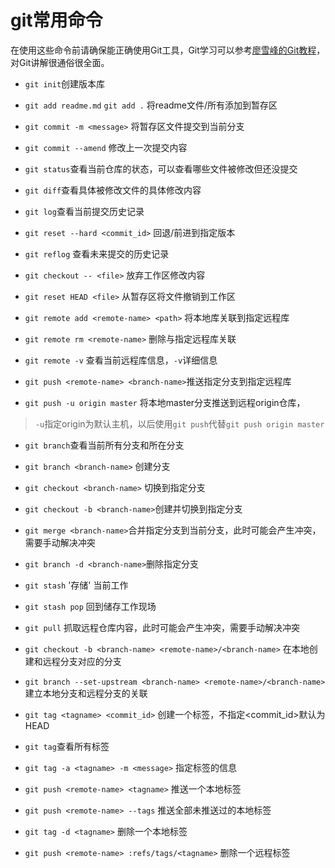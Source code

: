 # git常用命令

在使用这些命令前请确保能正确使用Git工具，Git学习可以参考[廖雪峰的Git教程](https://www.liaoxuefeng.com/wiki/0013739516305929606dd18361248578c67b8067c8c017b000)，对Git讲解很通俗很全面。

+ `git init`创建版本库

+ `git add readme.md` `git add .` 将readme文件/所有添加到暂存区

+ `git commit -m <message>` 将暂存区文件提交到当前分支

+ `git commit --amend` 修改上一次提交内容

+ `git status`查看当前仓库的状态，可以查看哪些文件被修改但还没提交

+ `git diff`查看具体被修改文件的具体修改内容

+ `git log`查看当前提交历史记录

+ `git reset --hard <commit_id>` 回退/前进到指定版本

+ `git reflog` 查看未来提交的历史记录

+ `git checkout -- <file>` 放弃工作区修改内容

+ `git reset HEAD <file>` 从暂存区将文件撤销到工作区

+ `git remote add <remote-name> <path>` 将本地库关联到指定远程库

+ `git remote rm <remote-name>` 删除与指定远程库关联

+ `git remote -v` 查看当前远程库信息，`-v`详细信息

+ `git push <remote-name> <branch-name>`推送指定分支到指定远程库

+ `git push -u origin master` 将本地master分支推送到远程origin仓库，
>`-u`指定origin为默认主机，以后使用`git push`代替`git push origin master`

+ `git branch`查看当前所有分支和所在分支

+ `git branch <branch-name>` 创建分支

+ `git checkout <branch-name>` 切换到指定分支

+ `git checkout -b <branch-name>`创建并切换到指定分支

+ `git merge <branch-name>`合并指定分支到当前分支，此时可能会产生冲突，需要手动解决冲突

+ `git branch -d <branch-name>`删除指定分支

+ `git stash` '存储' 当前工作

+ `git stash pop` 回到储存工作现场

+ `git pull` 抓取远程仓库内容，此时可能会产生冲突，需要手动解决冲突

+ `git checkout -b <branch-name> <remote-name>/<branch-name>` 在本地创建和远程分支对应的分支

+ `git branch --set-upstream <branch-name> <remote-name>/<branch-name>` 建立本地分支和远程分支的关联

+ `git tag <tagname> <commit_id>` 创建一个标签，不指定<commit_id>默认为HEAD

+ `git tag`查看所有标签

+ `git tag -a <tagname> -m <message>` 指定标签的信息

+ `git push <remote-name> <tagname>` 推送一个本地标签

+ `git push <remote-name> --tags` 推送全部未推送过的本地标签

+ `git tag -d <tagname>` 删除一个本地标签

+ `git push <remote-name> :refs/tags/<tagname>` 删除一个远程标签
